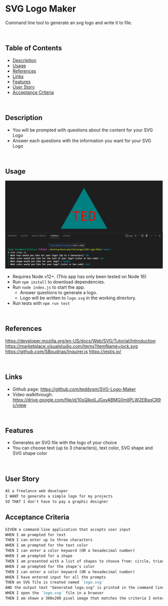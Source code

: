 # SVG Logo Maker

Command line tool to generate an svg logo and write it to file.

<br>

## Table of Contents

- [Description](#description)
- [Usage](#usage)
- [References](#references)
- [Links](#links)
- [Features](#features)
- [User Story](#user-story)
- [Acceptance Criteria](#acceptance-criteria)

<br>

## Description

- You will be prompted with questions about the content for your SVG Logo
- Answer each questions with the information you want for your SVG Logo

<br>

## Usage

![Screenshot](/Images/Screenshot%202023-05-01%20223349.png)
- Requires Node v12+. (This app has only been tested on Node 16)
- Run `npm install` to download dependencies.
- Run `node index.js` to start the app.
  - Answer questions to generate a logo.
  - Logo will be written to `logo.svg` in the working directory.
- Run tests with `npm run test`

<br>

## References

<https://developer.mozilla.org/en-US/docs/Web/SVG/Tutorial/Introduction>
<https://marketplace.visualstudio.com/items?itemName=jock.svg>
<https://github.com/SBoudrias/Inquirer.js>
<https://jestjs.io/>

<br>

## Links

- Github page: https://github.com/teddysm/SVG-Logo-Maker
- Video walkthrough: https://drive.google.com/file/d/10sQlkoILJGxyABMG0mIlPLW2EBxqCR9c/view


<br>

## Features

- Generates an SVG file with the logo of your choice
- You can choose text (up to 3 characters), text color, SVG shape and SVG shape color

<br>

## User Story

```md
AS a freelance web developer
I WANT to generate a simple logo for my projects
SO THAT I don't have to pay a graphic designer
```

## Acceptance Criteria

```md
GIVEN a command-line application that accepts user input
WHEN I am prompted for text
THEN I can enter up to three characters
WHEN I am prompted for the text color
THEN I can enter a color keyword (OR a hexadecimal number)
WHEN I am prompted for a shape
THEN I am presented with a list of shapes to choose from: circle, triangle, and square
WHEN I am prompted for the shape's color
THEN I can enter a color keyword (OR a hexadecimal number)
WHEN I have entered input for all the prompts
THEN an SVG file is created named `logo.svg`
AND the output text "Generated logo.svg" is printed in the command line
WHEN I open the `logo.svg` file in a browser
THEN I am shown a 300x200 pixel image that matches the criteria I entered
```
